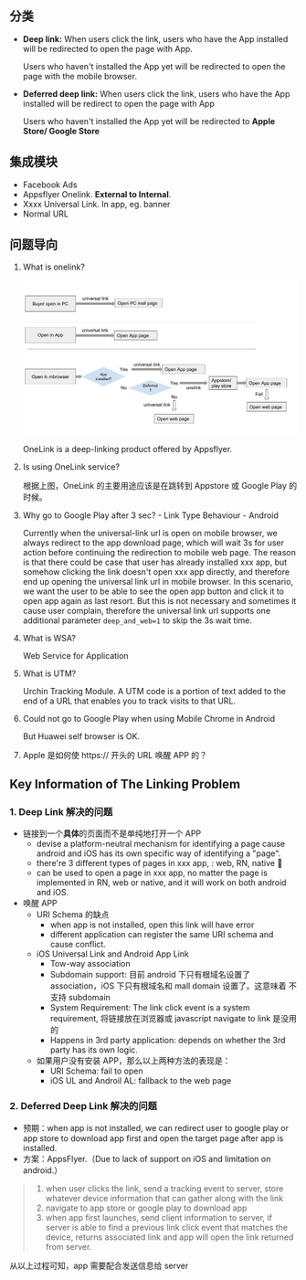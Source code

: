 ## 分类

- **Deep link:** When users click the link, users who have the App installed will be redirected to open the page with App.

    Users who haven't installed the App yet will be redirected to open the page with the mobile browser. 

- **Deferred deep link:** When users click the link, users who have the App installed will be redirect to open the page with App

    Users who haven't installed the App yet will be redirected to **Apple Store/ Google Store**

## 集成模块

- Facebook Ads
- Appsflyer Onelink. **External to Internal**.
- Xxxx Universal Link. In app, eg. banner
- Normal URL

## 问题导向

1. What is onelink?

   ![Linking Generator](inbox.assets/Linking%20Generator.jpeg)

   OneLink is a deep-linking product offered by Appsflyer.

2. Is using OneLink service? 

   根据上图，OneLink 的主要用途应该是在跳转到 Appstore 或 Google Play 的时候。

3. Why go to Google Play after 3 sec? - Link Type Behaviour - Android

   Currently when the universal-link url is open on mobile browser, we always redirect to the app download page, which will wait 3s for user action before continuing the redirection to mobile web page. The reason is that there could be case that user has already installed xxx app, but somehow clicking the link doesn't open xxx app directly, and therefore end up opening the universal link url in mobile browser. In this scenario, we want the user to be able to see the open app button and click it to open app again as last resort. But this is not necessary and sometimes it cause user complain, therefore the universal link url supports one additional parameter `deep_and_web=1` to skip the 3s wait time.

5. What is WSA?

   Web Service for Application

6. What is UTM?

   Urchin Tracking Module. A UTM code is a portion of text added to the end of a URL that enables you to track visits to that URL.

7. Could not go to Google Play when using Mobile Chrome in Android

   But Huawei self browser is OK.

7. Apple 是如何使 https:// 开头的 URL 唤醒 APP 的？

## Key Information of The Linking Problem

### 1. Deep Link 解决的问题

- 链接到一个**具体**的页面而不是单纯地打开一个 APP
  - devise a platform-neutral mechanism for identifying a page cause android and iOS has its own specific way of identifying a "page".
  - there're 3 different types of pages in xxx app, : web, RN, native :slightly_smiling_face:
  - can be used to open a page in xxx app, no matter the page is implemented in RN, web or native, and it will work on both android and iOS.
- 唤醒 APP
  - URI Schema 的缺点
    - when app is not installed, open this link will have error
    - different application can register the same URI schema and cause conflict.
  - iOS Universal Link and Android App Link
    - Tow-way association
    - Subdomain support: 目前 android 下只有根域名设置了 association，iOS 下只有根域名和 mall domain 设置了。这意味着 不支持 subdomain
    - System Requirement: The link click event is a system requirement, 将链接放在浏览器或 javascript navigate to link 是没用的
    - Happens in 3rd party application: depends on whether the 3rd party has its own logic.
  - 如果用户没有安装 APP，那么以上两种方法的表现是：
    - URI Schema: fail to open
    - iOS UL and Androil AL: fallback to the web page

### 2. Deferred Deep Link 解决的问题

- 预期：when app is not installed, we can redirect user to google play or app store to download app first and open the target page after app is installed.
- 方案：AppsFlyer.（Due to lack of support on iOS and limitation on android.）

>1. when user clicks the link, send a tracking event to server, store whatever device information that can gather along with the link
>2. navigate to app store or google play to download app
>3. when app first launches, send client information to server, if server is able to find a previous link click event that matches the device, returns associated link and app will open the link returned from server.

从以上过程可知，app 需要配合发送信息给 server
